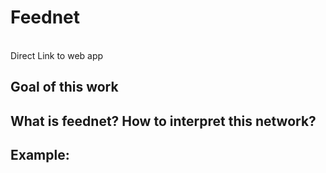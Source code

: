 # Feednet
<br> Direct Link to web app
## Goal of this work
## What is feednet? How to interpret this network?
## Example:

